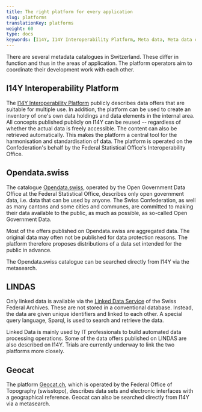 ```yaml
---
title: The right platform for every application
slug: platforms
translationKey: platforms
weight: 60
type: docs
keywords: [I14Y, I14Y Interoperability Platform, Meta data, Meta data catalog, Lindas, Opendata, Opendata.swiss, Geocat]
---
```


There are several metadata catalogues in Switzerland. These differ in function and thus in the areas of application. The platform operators aim to coordinate their development work with each other.

## I14Y Interoperability Platform
The [I14Y Interoperability Platform](https://i14y.admin.ch) publicly describes data offers that are suitable for multiple use. In addition, the platform can be used to create an inventory of one's own data holdings and data elements in the internal area. All concepts published publicly on I14Y can be reused -- regardless of whether the actual data is freely accessible. The content can also be retrieved automatically. This makes the platform a central tool for the harmonisation and standardisation of data. The platform is operated on the Confederation's behalf by the Federal Statistical Office's Interoperability Office.

## Opendata.swiss
The catalogue [Opendata.swiss](https://opendata.swiss), operated by the Open Government Data Office at the Federal Statistical Office, describes only open government data, i.e. data that can be used by anyone. The Swiss Confederation, as well as many cantons and some cities and communes, are committed to making their data available to the public, as much as possible, as so-called Open Government Data.

Most of the offers published on Opendata.swiss are aggregated data. The original data may often not be published for data protection reasons. The platform therefore proposes distributions of a data set intended for the public in advance.

The Opendata.swiss catalogue can be searched directly from I14Y via the metasearch.

## LINDAS
Only linked data is available via the [Linked Data Service](https://lindas.admin.ch) of the Swiss Federal Archives. These are not stored in a conventional database. Instead, the data are given unique identifiers and linked to each other. A special query language, Sparql, is used to search and retrieve the data.

Linked Data is mainly used by IT professionals to build automated data processing operations. Some of the data offers published on LINDAS are also described on I14Y. Trials are currently underway to link the two platforms more closely.

## Geocat
The platform [Geocat.ch](https://geocat.ch), which is operated by the Federal Office of Topography (swisstopo), describes data sets and electronic interfaces with a geographical reference. Geocat can also be searched directly from I14Y via a metasearch.